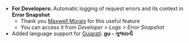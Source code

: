 - **For Developers:** Automatic logging of request errors and its context in **Error Snapshot**    
	- Thank you [Maxwell Morais](https://discuss.shopersolutions.com/users/max_morais_dmm/activity) for this useful feature
	- You can access it from *Developer > Logs > Error Snapshot*
- Added language support for [Gujarati](https://translate.shopersolutions.com/view?lang=gu): **gu - ગુજરાતી**
